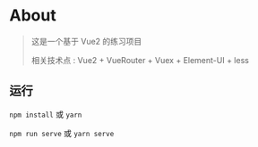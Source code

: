 # About
> 这是一个基于 Vue2 的练习项目
>
> 相关技术点 : Vue2 + VueRouter + Vuex + Element-UI + less

## 运行
`npm install` 或 `yarn`

`npm run serve` 或 `yarn serve`

